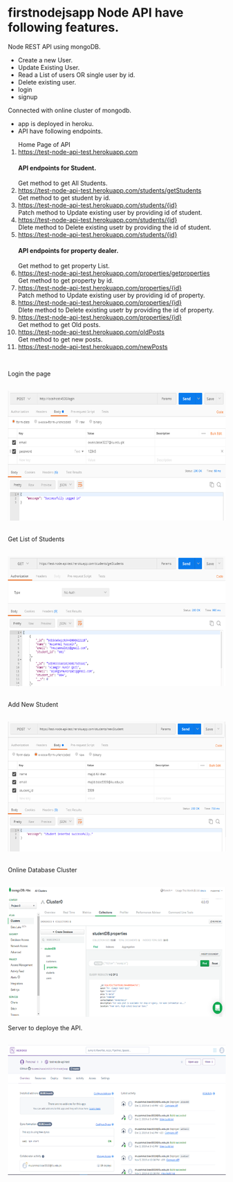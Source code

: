 # firstnodejsapp Node API have following features.
Node REST API using mongoDB.
<ul>
 <li>Create a new User.</li>
<li>Update Existing User.</li>
<li>Read  a List of users OR single user by id.</li>
<li>Delete existing user.</li>
<li>login</li>
<li>signup</li>
</ul>

Connected with online cluster of mongodb.
<ul>
  <li>app is deployed in heroku.</li>
  <li>API have following endpoints.</li>
</ul>
<ol>
  Home Page of API
  <li><a href = "https://test-node-api-test.herokuapp.com/">https://test-node-api-test.herokuapp.com</a></li>
  <h4> API endpoints for Student.</h4>
  Get method to get All Students.
  <li><a href = "https://test-node-api-test.herokuapp.com/students/getStudents">https://test-node-api-test.herokuapp.com/students/getStudents</a></li>
  Get method to get student by id.
  <li><a href = "https://test-node-api-test.herokuapp.com/students/{id}">https://test-node-api-test.herokuapp.com/students/{id}</a></li>
  Patch method to Update existing user by providing id of student.
  <li><a href = "https://test-node-api-test.herokuapp.com/students/{id}">https://test-node-api-test.herokuapp.com/students/{id}</a></li>
  Dlete method to Delete existing usetr by providing the id of student.
  <li><a href = "https://test-node-api-test.herokuapp.com/students/{id}">https://test-node-api-test.herokuapp.com/students/{id}</a></li>
  <h4> API endpoints for property dealer.</h4>
  Get method to get property List.
  <li><a href = "https://test-node-api-test.herokuapp.com/properties/getproperties">https://test-node-api-test.herokuapp.com/properties/getproperties</a></li>
  Get method to get property by id.
  <li><a href = "https://test-node-api-test.herokuapp.com/properties/{id}">https://test-node-api-test.herokuapp.com/properties/{id}</a></li>
  Patch method to Update existing user by providing id of property.
  <li><a href = "https://test-node-api-test.herokuapp.com/properties/{id}">https://test-node-api-test.herokuapp.com/properties/{id}</a></li>
  Dlete method to Delete existing usetr by providing the id of property.
  <li><a href = "https://test-node-api-test.herokuapp.com/properties/{id}">https://test-node-api-test.herokuapp.com/properties/{id}</a></li>
  Get method to get Old posts.
  <li><a href = "https://test-node-api-test.herokuapp.com/posts/oldposts">https://test-node-api-test.herokuapp.com/oldPosts</a></li>
  Get method to get new posts.
  <li><a href = "https://test-node-api-test.herokuapp.com/posts/newPosts">https://test-node-api-test.herokuapp.com/newPosts</a></li>
</ol>  

<br><p>Login the page</p><br>
<img src="assets/login.png" width="700" height="300"><br>
<br><p>Get List of Students</p><br>
<img src="assets/getstudents.PNG" width="700" height="300"><br>
<br><p>Add New Student</p><br>
<img src="assets/newstudent.PNG" width="700" height="300"><br>
<br><p>Online Database Cluster</p><br>
<img src="assets/mongoDB.PNG" width="700" height="300"><br>
<p>Server to deploye the API.</p><br>
<img src="assets/heroku.PNG" width="700" height="300"><br>
